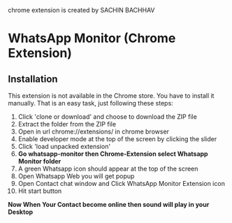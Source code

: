 
chrome extension is created by SACHIN BACHHAV


# WhatsApp Monitor (Chrome Extension)

## Installation
This extension is not available in the Chrome store. You have to install it manually. That is an easy task, just following these steps:

1. Click 'clone or download' and choose to download the ZIP file	
2. Extract the folder from the ZIP file	
3. Open in url chrome://extensions/	in chrome browser
4. Enable developer mode at the top of the screen by clicking the slider	
5. Click 'load unpacked extension'	
6. **Go whatsapp-monitor then Chrome-Extension select Whatsapp Monitor folder**
7. A green Whatsapp icon should appear at the top of the screen
8. Open Whatsapp Web you will get popup 
9. Open Contact chat window and Click WhatsApp Monitor Extension icon 
10. Hit start button 

**Now When Your Contact become online then sound will play  in your Desktop**

